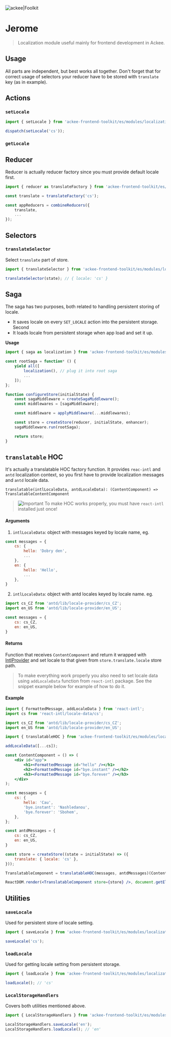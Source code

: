 ![ackee|Foolkit](https://img.ack.ee/ackee/image/github/js)

# Jerome

> Localization module useful mainly for frontend development in Ackee.

## Usage

All parts are independent, but best works all together. Don't forget that for correct usage of selectors your reducer have to be stored with `translate` key (as in example).

## Actions

### `setLocale`

```js
import { setLocale } from 'ackee-frontend-toolkit/es/modules/localization';

dispatch(setLocale('cs'));
```

### `getLocale`


## Reducer

Reducer is actually reducer factory since you must provide default locale first.

```js
import { reducer as translateFactory } from 'ackee-frontend-toolkit/es/modules/localization';

const translate = translateFactory('cs');

const appReducers = combineReducers({
    translate,
    ...
});

```

## Selectors

### `translateSelector`

Select `translate` part of store.

```js
import { translateSelector } from 'ackee-frontend-toolkit/es/modules/localization';

translateSelector(state); // { locale: 'cs' }

```

## Saga

The saga has two purposes, both related to handling persistent storing of locale. 

* It saves locale on every `SET_LOCALE` action into the persistent storage. Second
* It loads locale from persistent storage when app load and set it up.

**Usage**

```js
import { saga as localization } from 'ackee-frontend-toolkit/es/modules/localization';

const rootSaga = function* () {
    yield all([
        localization(), // plug it into root saga
        ...
    ]);
};

function configureStore(initialState) {
    const sagaMiddleware = createSagaMiddleware();
    const middlewares = [sagaMiddleware];

    const middleware = applyMiddleware(...middlewares);

    const store = createStore(reducer, initialState, enhancer);
    sagaMiddleware.run(rootSaga);

    return store;
}
```


## `translatable` HOC

It's actually a translatable HOC factory function. It provides `reac-intl` and `antd` localization context, so you first have to provide localization messages and `antd` locale data.

`translatable(intlLocaleData, antdLocaleData): (ContentComponent) => TranslatableContentComponent`

> ![Important](../../../docs/alert-icon.png "Improtant note")
To make HOC works properly, you must have `react-intl` installed just once!

#### Arguments
1. `intlLocaleData`: object with messages keyed by locale name, eg.


```js
const messages = {
    cs: {
        hello: 'Dobry den',
        ...
    },
    en: {
        hello: 'Hello',
        ...
    },
}
```

2. `intlLocaleData`: object with antd locales keyed by locale name. eg.

```js
import cs_CZ from 'antd/lib/locale-provider/cs_CZ';
import en_US from 'antd/lib/locale-provider/en_US';

const messages = {
    cs: cs_CZ,
    en: en_US,
}
```

#### Returns
Function that receives `ContentComponent` and return it wrapped with [IntlProvider](https://github.com/yahoo/react-intl/wiki/Components#intlprovider) and set locale to that given from
`store.translate.locale` store path.

> To make everything work properly you also need to set locale data using `addLocaleData` function from
`react-intl` package. See the snippet example below for example of how to do it.

#### Example

```jsx
import { FormattedMessage, addLocaleData } from 'react-intl';
import cs from 'react-intl/locale-data/cs';

import cs_CZ from 'antd/lib/locale-provider/cs_CZ';
import en_US from 'antd/lib/locale-provider/en_US';

import { translatableHOC } from 'ackee-frontend-toolkit/es/modules/localization';

addLocaleData([...cs]);

const ContentComponent = () => (
    <div id="app">
        <h1><FormattedMessage id="hello" /></h1>
        <h2><FormattedMessage id="bye.instant" /></h2>
        <h3><FormattedMessage id="bye.forever" /></h3>
    </div>
);

const messages = {
    cs: {
        hello: 'Cau',
        'bye.instant': 'Nashledanou',
        'bye.forever': 'Sbohem',
    },
};

const antdMessages = {
    cs: cs_CZ,
    en: en_US,
}

const store = createStore((state = initialState) => ({
    translate: { locale: 'cs' },
}));

TranslatableComponent = translatableHOC(messages, antdMessages)(ContentComponent);

ReactDOM.render(<TranslatableComponent store={store} />, document.getElementById('app'));
```

## Utilities

### `saveLocale`

Used for persistent store of locale setting.

```js
import { saveLocale } from 'ackee-frontend-toolkit/es/modules/localization';

saveLocale('cs');
```

### `loadLocale`

Used for getting locale setting from persistent storage.

```js
import { loadLocale } from 'ackee-frontend-toolkit/es/modules/localization';

loadLocale(); // 'cs'
```

### `LocalStorageHandlers`

Covers both utilities mentioned above.

```js
import { LocalStorageHandlers } from 'ackee-frontend-toolkit/es/modules/localization';

LocalStorageHandlers.saveLocale('en');
LocalStorageHandlers.loadLocale(); // 'en'
```


